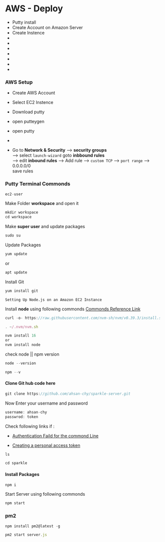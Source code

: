 # AWS - Deploy




- Putty install
- Create Account on Amazon Server
- Create Instence 
- 
- 
- 
- 
- 
- 
- 

### AWS Setup

- Create AWS Account
- Select EC2 Instence 
- Download putty 
- open putteygen
- open putty 
- 


- Go to **Network & Security**   -->   **security groups**  
    --> select `launch-wizard`  goto  **inbbound rules**   
    --> edit **inbound rules**  -->  Add rule
    --> `custom TCP` --> `port range`  --> 0.0.0.0/0  
    save rules  


### Putty Terminal Commonds


```javascript
ec2-user
```

Make Folder **workspace** and open it
```javascript
mkdir workspace
cd workspace
```

Make **super user** and update packages
```javascript
sudo su
```
Update Packages
```javascript
yum update
```
or
```javascript
apt update
```

Install Git 
```javascript
yum install git
```
`Setting Up Node.js on an Amazon EC2 Instance`

Install **node** using following commonds [Commonds Reference Link](https://docs.aws.amazon.com/sdk-for-javascript/v2/developer-guide/setting-up-node-on-ec2-instance.html)
 
```javascript
curl -o- https://raw.githubusercontent.com/nvm-sh/nvm/v0.39.3/install.sh | bash
```
```javascript
. ~/.nvm/nvm.sh
```
```javascript
nvm install 16 
or 
nvm install node
```
check node || npm version
```javascript
node --version

npm --v
```
#### Clone Git hub code here
```javascript
git clone https://github.com/ahsan-chy/sparkle-server.git
```
Now Enter your username and password
```javascript
username: ahsan-chy
passwrod: token
```
Check following links if :
- [Authentication Faild for the commond Line](https://ginnyfahs.medium.com/github-error-authentication-failed-from-command-line-3a545bfd0ca8)

- [Creating a personal access token](https://docs.github.com/en/authentication/keeping-your-account-and-data-secure/creating-a-personal-access-token)


```javascript
ls

cd sparkle
```

#### Install Packages  
```javascript
npm i
```
Start Server using following commonds
```javascript
npm start
```

### pm2
```javascript
npm install pm2@latest -g
```

```javascript
pm2 start server.js
```

```javascript

```